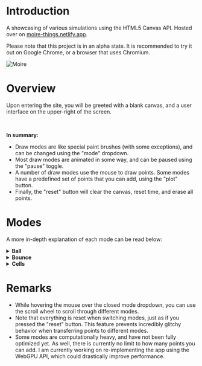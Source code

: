 # Introduction
A showcasing of various simulations using the HTML5 Canvas API. Hosted over on [moire-things.netlify.app](https://moire-things.netlify.app).

Please note that this project is in an alpha state. It is recommended to try it out on Google Chrome, or a browser that uses Chromium.

![Moire](https://github.com/user-attachments/assets/f5af2c1e-a2bf-481e-b77c-093dc15ef84a)

# Overview
Upon entering the site, you will be greeted with a blank canvas, and a user interface on the upper-right of the screen.

<br>

**In summary:**
- Draw modes are like special paint brushes (with some exceptions), and can be changed using the "mode" dropdown.
- Most draw modes are animated in some way, and can be paused using the "pause" toggle.
- A number of draw modes use the mouse to draw points. Some modes have a predefined set of points that you can add, using the "plot" button.
- Finally, the "reset" button will clear the canvas, reset time, and erase all points.

# Modes
A more in-depth explanation of each mode can be read below:

<details>
  <summary><b>Ball</b></summary>
  
  > Plot: ❌
  > Interactive: ✔

  > A set of 100 balls that simulate gravity, damping, and traction. The set has a uniform distribution of damping values between 0.7 and 0.9 (smaller value = less bouncy).
  
  > <b>Left click</b> to drop the set of balls where you clicked. <b>Hold</b> left click, <b>drag</b> in a direction, and <b>release</b> left click to launch the set in the direction of your mouse. The farther your mouse, the faster the launch.
  
  > <b>Right click</b> to momentarily halt the momentum of every ball. <b>Hold, drag, and release</b> right click to launch all balls in the direction of the mouse, but relative to where they are. For instance, dragging up will launch all balls straight and upwards. The distance of the drag matters here, too.

  > Note that clicking anywhere on the gui panel will drop the whole set from the center of the screen.
</details>

<details>
  <summary><b>Bounce</b></summary>
  
  > Plot: ❌
  > Interactive: ✔
   
  > <b>Hold left click</b> to draw slow-moving circles. These move diagonally, and will travel down and right initially. Upon colliding with a wall, a circle will <b>bounce</b> in the perpendicular direction.
</details>

<details>
  <summary><b>Cells</b></summary>
  
  > Plot: ❌
  > Interactive: ❌
   
  > A large set of tightly-packed, concentric rings. These rings are drawn with dashed lines, and display harmonic properties by modulating the offsets of these lines.
</details>

# Remarks
- While hovering the mouse over the closed mode dropdown, you can use the scroll wheel to scroll through different modes.
- Note that everything is reset when switching modes, just as if you pressed the "reset" button. This feature prevents incredibly glitchy behavior when transferring points to different modes.
- Some modes are computationally heavy, and have not been fully optimized yet. As well, there is currently no limit to how many points you can add. I am currently working on re-implementing the app using the WebGPU API, which could drastically improve performance.
